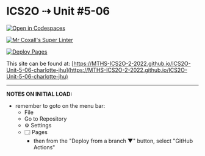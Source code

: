 # ICS2O ⇢ Unit #5-06

[![Open in Codespaces](https://classroom.github.com/assets/launch-codespace-7f7980b617ed060a017424585567c406b6ee15c891e84e1186181d67ecf80aa0.svg)](https://classroom.github.com/open-in-codespaces?assignment_repo_id=11100408)

[![Mr Coxall's Super Linter](https://github.com/MTHS-ICS2O-2-2022/ICS2O-Unit-5-06-charlotte-jhu/workflows/Mr%20Coxall's%20Super%20Linter/badge.svg)](https://github.com/MTHS-ICS2O-2-2022/ICS2O-Unit-5-06-charlotte-jhu/actions)

[![Deploy Pages](https://github.com/MTHS-ICS2O-2-2022/ICS2O-Unit-5-06-charlotte-jhu/workflows/Deploy%20Pages/badge.svg)](https://github.com/MTHS-ICS2O-2-2022/ICS2O-Unit-5-06-charlotte-jhu/actions)

This site can be found at: [https://MTHS-ICS2O-2-2022.github.io/ICS2O-Unit-5-06-charlotte-jhu](https://MTHS-ICS2O-2-2022.github.io/ICS2O-Unit-5-06-charlotte-jhu)

---

**NOTES ON INITIAL LOAD:**
- remember to goto on the menu bar:
  - File
  - Go to Repository
  - ⚙ Settings
  - 🗔 Pages
    - then from the "Deploy from a branch ▼" button, select "GitHub Actions"
